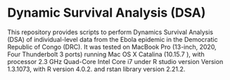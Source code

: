 # Dynamic Survival Analysis (DSA) 
This repository provides scripts to perform Dynamics Survival Analysis (DSA) of individual-level data from the Ebola epidemic in the Democratic Republic of Congo (DRC). 
It was tested on MacBook Pro (13-inch, 2020, Four Thunderbolt 3 ports) running Mac OS X Catalina  (10.15.7 ), with processor 2.3 GHz Quad-Core Intel Core i7 under R studio version  Version 1.3.1073, with  R version   4.0.2. and rstan library version  2.21.2.
